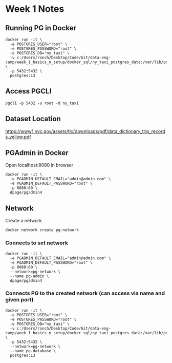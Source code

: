 # Week 1 Notes

## Running PG in Docker
```
docker run -it \
  -e POSTGRES_USER="root" \
  -e POSTGRES_PASSWORD="root" \
  -e POSTGRES_DB="ny_taxi" \
  -v c:/Users/ronch/Desktop/Code/Git/data-eng-camp/week_1_basics_n_setup/docker_sql/ny_taxi_postgres_data:/var/lib/postgresql/data \
  -p 5432:5432 \
  postgres:13
```

## Access PGCLI
```
pgcli -p 5432 -u root -d ny_taxi
```

## Dataset Location
https://www1.nyc.gov/assets/tlc/downloads/pdf/data_dictionary_trip_records_yellow.pdf

## PGAdmin in Docker
Open localhost:8080 in browser
```
docker run -it \ 
  -e PGADMIN_DEFAULT_EMAIL="admin@admin.com" \
  -e PGADMIN_DEFAULT_PASSWORD="root" \ 
  -p 8080:80 \
  dpage/pgadmin4
```

## Network
Create a network
```
docker network create pg-network
```

### Connects to set network
```
docker run -it \
  -e PGADMIN_DEFAULT_EMAIL="admin@admin.com" \
  -e PGADMIN_DEFAULT_PASSWORD="root" \
  -p 8080:80 \
  --network=pg-network \
  --name pg-admin \
  dpage/pgadmin4
```

### Connects PG to the created network (can access via name and given port)
```
docker run -it \
  -e POSTGRES_USER="root" \
  -e POSTGRES_PASSWORD="root" \
  -e POSTGRES_DB="ny_taxi" \
  -v c:/Users/ronch/Desktop/Code/Git/data-eng-camp/week_1_basics_n_setup/docker_sql/ny_taxi_postgres_data:/var/lib/postgresql/data \
  -p 5432:5432 \
  --network=pg-network \
  --name pg-database \
  postgres:13
```
